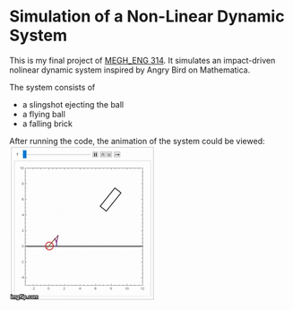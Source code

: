 # Simulation of a Non-Linear Dynamic System

This is my final project of [MEGH_ENG 314](http://www.mccormick.northwestern.edu/mechanical/courses/descriptions/314-theory-of-machines-dynamics.html).
It simulates an impact-driven nolinear dynamic system inspired by Angry Bird on Mathematica.

The system consists of

* a slingshot ejecting the ball
* a flying ball
* a falling brick

After running the code, the animation of the system could be viewed:
![Animation](Animation.gif)
